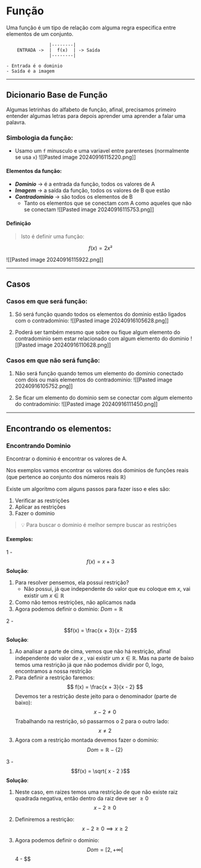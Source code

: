 # Função 

Uma função é um tipo de relação com alguma regra especifica entre elementos de um conjunto.

```
				|--------|
	ENTRADA ->  |  f(x)  | -> Saída
				|--------|

- Entrada é o dominio
- Saída é a imagem
``` 
 

---

## Dicionario Base de Função
Algumas letrinhas do alfabeto de função, afinal, precisamos primeiro entender  algumas letras para depois aprender uma aprender a falar uma palavra.

### Simbologia da função:
- Usamo um `f` minusculo e uma variavel entre parenteses (normalmente se usa `x`)
![[Pasted image 20240916115220.png]]

#### Elementos da função:
- ***Dominio*** -> é a entrada da função, todos os valores de A
- ***Imagem*** -> a saída da função, todos os valores de B que estão
- ***Contradominio*** -> são todos os elementos de B
	- Tanto os elementos que se conectam com A como aqueles que não se conectam
![[Pasted image 20240916115753.png]]

#### Definição

>  Isto é definir uma função:

$$f(x) = 2x²$$

![[Pasted image 20240916115922.png]]	

---

## Casos

### Casos em que será função:
1. Só será função quando todos os elementos do dominio estão ligados com o contradomínio:
![[Pasted image 20240916105628.png]]

2. Poderá ser também mesmo que sobre ou fique algum elemento do contradominio sem estar relacionado com algum elemento do dominio
![[Pasted image 20240916110628.png]]


### Casos em que não será função:
1. Não será função quando temos um elemento do dominio conectado com dois ou mais elementos do contradominio:
![[Pasted image 20240916105752.png]]

2. Se ficar um elemento do dominio sem se conectar com algum elemento do contradominio:
![[Pasted image 20240916111450.png]]

---

## Encontrando os elementos:

### Encontrando Dominio
Encontrar o dominio é encontrar os valores de A.

Nos exemplos vamos encontrar os valores dos dominios de funções reais (que pertence ao conjunto dos números reais $\mathbb{R}$)

Existe um algoritmo com alguns passos para fazer isso e eles são:
1. Verificar as restrições
2. Aplicar as restrições 
3. Fazer o dominio

> 💡 Para buscar o dominio é melhor sempre buscar as restrições

#### Exemplos:

1 - $$f(x) = x + 3$$
**Solução**:
1. Para resolver pensemos, ela possui restrição?
	- Não possui, já que independente do valor que eu coloque em $x$, vai existir um $x \in  \mathbb{R}$
1. Como não temos restrições, não aplicamos nada
2. Agora podemos definir o dominio: $Dom =  \mathbb{R}$

2 - $$f(x) = \frac{x + 3}{x - 2}$$
**Solução**:
1. Ao analisar a parte de cima, vemos que não há restrição, afinal independente do valor de $x$ , vai existir um $x \in  \mathbb{R}$. Mas na parte de baixo temos uma restrição já que não podemos dividir por $0$, logo, encontramos a nossa restrição
2. Para definir a restrição faremos:
$$
f(x) = \frac{x + 3}{x - 2} 
$$
Devemos ter a restrição deste jeito para o denominador (parte de baixo):
$$
x - 2 \neq 0
$$
Trabalhando na restrição, só passarmos o $2$ para o outro lado:
$$x \neq 2$$
3.  Agora com a restrição montada devemos fazer  o domínio:
$$
Dom = \mathbb{R} - \{2\}
$$

3 - $$f(x) = \sqrt{ x - 2 }$$
**Solução**:
1. Neste caso, em raizes temos uma restrição de que não existe raiz quadrada negativa, então dentro da raiz deve ser $\geq 0$
$$
x-2 \geq 0
$$
2. Definiremos a restrição:
$$
x - 2 \geq 0 \implies x \geq 2
$$

3. Agora podemos definir o dominio:
$$
Dom = [2, +\infty[
$$
4 - $$